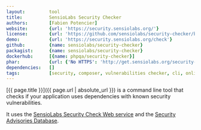 ```yaml
---
layout:         tool
title:          SensioLabs Security Checker
authors:        [Fabien Potencier]
website:        {url: 'https://security.sensiolabs.org/'}
license:        {url: 'https://github.com/sensiolabs/security-checker/blob/master/LICENSE', label: 'MIT License'}
demo:           {url: 'https://security.sensiolabs.org/check'}
github:         {name: sensiolabs/security-checker}
packagist:      {name: sensiolabs/security-checker}          
dockerhub:      [{name: phpqa/security-checker}] 
phar:           {url: {'No HTTPS': 'http://get.sensiolabs.org/security-checker.phar'}}
dependencies:   []
tags:           [security, composer, vulnerabilities checker, cli, online service] 
---
```


[{{ page.title }}]({{ page.url | absolute_url }}) is a command line tool that checks if your
application uses dependencies with known security vulnerabilities.
 
<!--more--> 

It uses the [SensioLabs Security Check Web service][1] and the [Security Advisories Database][2].

[1]: http://security.sensiolabs.org/
[2]: https://github.com/FriendsOfPHP/security-advisories
[3]: http://get.sensiolabs.org/security-checker.phar
